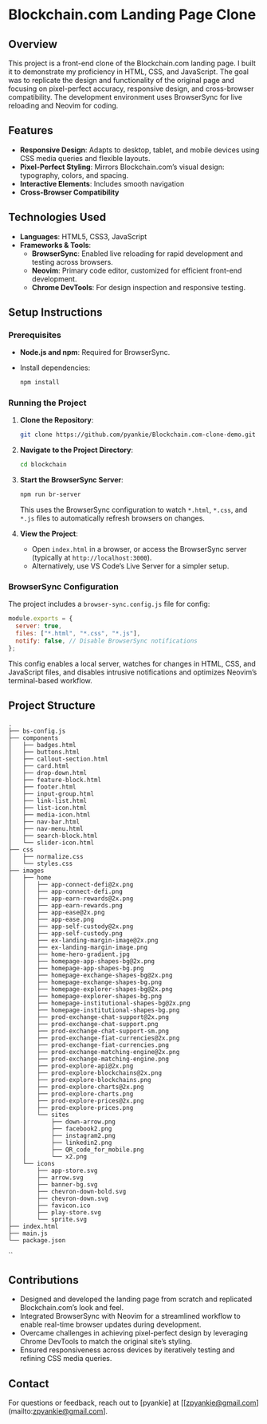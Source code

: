 # Blockchain.com Landing Page Clone

## Overview

This project is a front-end clone of the Blockchain.com landing page. I built it to demonstrate my proficiency in HTML, CSS, and JavaScript. The goal was to replicate the design and functionality of the original page and focusing on pixel-perfect accuracy, responsive design, and cross-browser compatibility. The development environment uses BrowserSync for live reloading and Neovim for coding.

## Features

- **Responsive Design**: Adapts to desktop, tablet, and mobile devices using CSS media queries and flexible layouts.
- **Pixel-Perfect Styling**: Mirrors Blockchain.com’s visual design: typography, colors, and spacing.
- **Interactive Elements**: Includes smooth navigation
- **Cross-Browser Compatibility**

## Technologies Used

- **Languages**: HTML5, CSS3, JavaScript
- **Frameworks & Tools**:
    - **BrowserSync**: Enabled live reloading for rapid development and testing across browsers.
    - **Neovim**: Primary code editor, customized for efficient front-end development.
    - **Chrome DevTools**: For design inspection and responsive testing.

## Setup Instructions

### Prerequisites

- **Node.js and npm**: Required for BrowserSync.
- Install dependencies:
    
    ```bash
    npm install
    ```
    

### Running the Project

1. **Clone the Repository**:
    
    ```bash
    git clone https://github.com/pyankie/Blockchain.com-clone-demo.git
    ```
    
2. **Navigate to the Project Directory**:
    
    ```bash
    cd blockchain
    ```
    
3. **Start the BrowserSync Server**:
    
    ```bash
    npm run br-server
    ```
    
    This uses the BrowserSync configuration to watch `*.html`, `*.css`, and `*.js` files to automatically refresh browsers on changes.
4. **View the Project**:
    - Open `index.html` in a browser, or access the BrowserSync server (typically at `http://localhost:3000`).
    - Alternatively, use VS Code’s Live Server for a simpler setup.

### BrowserSync Configuration

The project includes a `browser-sync.config.js` file for config:

```javascript
module.exports = {
  server: true,
  files: ["*.html", "*.css", "*.js"],
  notify: false, // Disable BrowserSync notifications
};
```

This config enables a local server, watches for changes in HTML, CSS, and JavaScript files, and disables intrusive notifications and optimizes Neovim’s terminal-based workflow.

## Project Structure

```
.
├── bs-config.js
├── components
│   ├── badges.html
│   ├── buttons.html
│   ├── callout-section.html
│   ├── card.html
│   ├── drop-down.html
│   ├── feature-block.html
│   ├── footer.html
│   ├── input-group.html
│   ├── link-list.html
│   ├── list-icon.html
│   ├── media-icon.html
│   ├── nav-bar.html
│   ├── nav-menu.html
│   ├── search-block.html
│   └── slider-icon.html
├── css
│   ├── normalize.css
│   └── styles.css
├── images
│   ├── home
│   │   ├── app-connect-defi@2x.png
│   │   ├── app-connect-defi.png
│   │   ├── app-earn-rewards@2x.png
│   │   ├── app-earn-rewards.png
│   │   ├── app-ease@2x.png
│   │   ├── app-ease.png
│   │   ├── app-self-custody@2x.png
│   │   ├── app-self-custody.png
│   │   ├── ex-landing-margin-image@2x.png
│   │   ├── ex-landing-margin-image.png
│   │   ├── home-hero-gradient.jpg
│   │   ├── homepage-app-shapes-bg@2x.png
│   │   ├── homepage-app-shapes-bg.png
│   │   ├── homepage-exchange-shapes-bg@2x.png
│   │   ├── homepage-exchange-shapes-bg.png
│   │   ├── homepage-explorer-shapes-bg@2x.png
│   │   ├── homepage-explorer-shapes-bg.png
│   │   ├── homepage-institutional-shapes-bg@2x.png
│   │   ├── homepage-institutional-shapes-bg.png
│   │   ├── prod-exchange-chat-support@2x.png
│   │   ├── prod-exchange-chat-support.png
│   │   ├── prod-exchange-chat-support-sm.png
│   │   ├── prod-exchange-fiat-currencies@2x.png
│   │   ├── prod-exchange-fiat-currencies.png
│   │   ├── prod-exchange-matching-engine@2x.png
│   │   ├── prod-exchange-matching-engine.png
│   │   ├── prod-explore-api@2x.png
│   │   ├── prod-explore-blockchains@2x.png
│   │   ├── prod-explore-blockchains.png
│   │   ├── prod-explore-charts@2x.png
│   │   ├── prod-explore-charts.png
│   │   ├── prod-explore-prices@2x.png
│   │   ├── prod-explore-prices.png
│   │   └── sites
│   │       ├── down-arrow.png
│   │       ├── facebook2.png
│   │       ├── instagram2.png
│   │       ├── linkedin2.png
│   │       ├── QR_code_for_mobile.png
│   │       └── x2.png
│   └── icons
│       ├── app-store.svg
│       ├── arrow.svg
│       ├── banner-bg.svg
│       ├── chevron-down-bold.svg
│       ├── chevron-down.svg
│       ├── favicon.ico
│       ├── play-store.svg
│       └── sprite.svg
├── index.html
├── main.js
└── package.json
```
``
## Contributions

- Designed and developed the landing page from scratch and replicated Blockchain.com’s look and feel.
- Integrated BrowserSync with Neovim for a streamlined workflow to enable real-time browser updates during development.
- Overcame challenges in achieving pixel-perfect design by leveraging Chrome DevTools to match the original site’s styling.
- Ensured responsiveness across devices by iteratively testing and refining CSS media queries.

## Contact

For questions or feedback, reach out to [pyankie] at [[zpyankie@gmail.com](mailto:zpyankie@gmail.com].
